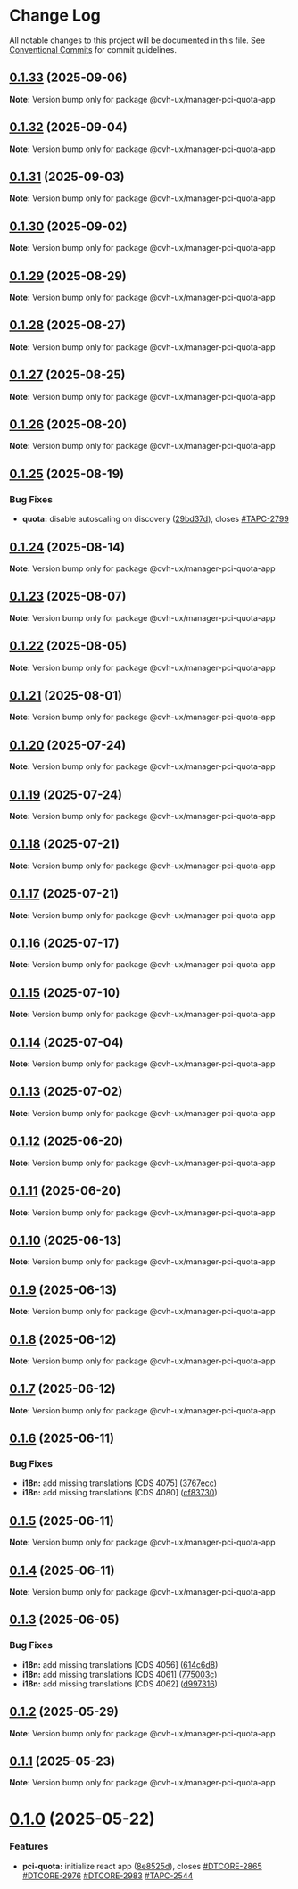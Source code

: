# Change Log

All notable changes to this project will be documented in this file.
See [Conventional Commits](https://conventionalcommits.org) for commit guidelines.

## [0.1.33](https://github.com/ovh/manager/compare/@ovh-ux/manager-pci-quota-app@0.1.32...@ovh-ux/manager-pci-quota-app@0.1.33) (2025-09-06)

**Note:** Version bump only for package @ovh-ux/manager-pci-quota-app





## [0.1.32](https://github.com/ovh/manager/compare/@ovh-ux/manager-pci-quota-app@0.1.31...@ovh-ux/manager-pci-quota-app@0.1.32) (2025-09-04)

**Note:** Version bump only for package @ovh-ux/manager-pci-quota-app





## [0.1.31](https://github.com/ovh/manager/compare/@ovh-ux/manager-pci-quota-app@0.1.30...@ovh-ux/manager-pci-quota-app@0.1.31) (2025-09-03)

**Note:** Version bump only for package @ovh-ux/manager-pci-quota-app





## [0.1.30](https://github.com/ovh/manager/compare/@ovh-ux/manager-pci-quota-app@0.1.29...@ovh-ux/manager-pci-quota-app@0.1.30) (2025-09-02)

**Note:** Version bump only for package @ovh-ux/manager-pci-quota-app





## [0.1.29](https://github.com/ovh/manager/compare/@ovh-ux/manager-pci-quota-app@0.1.28...@ovh-ux/manager-pci-quota-app@0.1.29) (2025-08-29)

**Note:** Version bump only for package @ovh-ux/manager-pci-quota-app





## [0.1.28](https://github.com/ovh/manager/compare/@ovh-ux/manager-pci-quota-app@0.1.27...@ovh-ux/manager-pci-quota-app@0.1.28) (2025-08-27)

**Note:** Version bump only for package @ovh-ux/manager-pci-quota-app





## [0.1.27](https://github.com/ovh/manager/compare/@ovh-ux/manager-pci-quota-app@0.1.26...@ovh-ux/manager-pci-quota-app@0.1.27) (2025-08-25)

**Note:** Version bump only for package @ovh-ux/manager-pci-quota-app





## [0.1.26](https://github.com/ovh/manager/compare/@ovh-ux/manager-pci-quota-app@0.1.25...@ovh-ux/manager-pci-quota-app@0.1.26) (2025-08-20)

**Note:** Version bump only for package @ovh-ux/manager-pci-quota-app





## [0.1.25](https://github.com/ovh/manager/compare/@ovh-ux/manager-pci-quota-app@0.1.24...@ovh-ux/manager-pci-quota-app@0.1.25) (2025-08-19)


### Bug Fixes

* **quota:** disable autoscaling on discovery ([29bd37d](https://github.com/ovh/manager/commit/29bd37d1fe81fc0f5015e0559f5b6ea1b520dc91)), closes [#TAPC-2799](https://github.com/ovh/manager/issues/TAPC-2799)





## [0.1.24](https://github.com/ovh/manager/compare/@ovh-ux/manager-pci-quota-app@0.1.23...@ovh-ux/manager-pci-quota-app@0.1.24) (2025-08-14)

**Note:** Version bump only for package @ovh-ux/manager-pci-quota-app





## [0.1.23](https://github.com/ovh/manager/compare/@ovh-ux/manager-pci-quota-app@0.1.22...@ovh-ux/manager-pci-quota-app@0.1.23) (2025-08-07)

**Note:** Version bump only for package @ovh-ux/manager-pci-quota-app





## [0.1.22](https://github.com/ovh/manager/compare/@ovh-ux/manager-pci-quota-app@0.1.21...@ovh-ux/manager-pci-quota-app@0.1.22) (2025-08-05)

**Note:** Version bump only for package @ovh-ux/manager-pci-quota-app





## [0.1.21](https://github.com/ovh/manager/compare/@ovh-ux/manager-pci-quota-app@0.1.20...@ovh-ux/manager-pci-quota-app@0.1.21) (2025-08-01)

**Note:** Version bump only for package @ovh-ux/manager-pci-quota-app





## [0.1.20](https://github.com/ovh/manager/compare/@ovh-ux/manager-pci-quota-app@0.1.19...@ovh-ux/manager-pci-quota-app@0.1.20) (2025-07-24)

**Note:** Version bump only for package @ovh-ux/manager-pci-quota-app





## [0.1.19](https://github.com/ovh/manager/compare/@ovh-ux/manager-pci-quota-app@0.1.18...@ovh-ux/manager-pci-quota-app@0.1.19) (2025-07-24)

**Note:** Version bump only for package @ovh-ux/manager-pci-quota-app





## [0.1.18](https://github.com/ovh/manager/compare/@ovh-ux/manager-pci-quota-app@0.1.17...@ovh-ux/manager-pci-quota-app@0.1.18) (2025-07-21)

**Note:** Version bump only for package @ovh-ux/manager-pci-quota-app





## [0.1.17](https://github.com/ovh/manager/compare/@ovh-ux/manager-pci-quota-app@0.1.16...@ovh-ux/manager-pci-quota-app@0.1.17) (2025-07-21)

**Note:** Version bump only for package @ovh-ux/manager-pci-quota-app





## [0.1.16](https://github.com/ovh/manager/compare/@ovh-ux/manager-pci-quota-app@0.1.15...@ovh-ux/manager-pci-quota-app@0.1.16) (2025-07-17)

**Note:** Version bump only for package @ovh-ux/manager-pci-quota-app





## [0.1.15](https://github.com/ovh/manager/compare/@ovh-ux/manager-pci-quota-app@0.1.14...@ovh-ux/manager-pci-quota-app@0.1.15) (2025-07-10)

**Note:** Version bump only for package @ovh-ux/manager-pci-quota-app





## [0.1.14](https://github.com/ovh/manager/compare/@ovh-ux/manager-pci-quota-app@0.1.13...@ovh-ux/manager-pci-quota-app@0.1.14) (2025-07-04)

**Note:** Version bump only for package @ovh-ux/manager-pci-quota-app





## [0.1.13](https://github.com/ovh/manager/compare/@ovh-ux/manager-pci-quota-app@0.1.12...@ovh-ux/manager-pci-quota-app@0.1.13) (2025-07-02)

**Note:** Version bump only for package @ovh-ux/manager-pci-quota-app





## [0.1.12](https://github.com/ovh/manager/compare/@ovh-ux/manager-pci-quota-app@0.1.11...@ovh-ux/manager-pci-quota-app@0.1.12) (2025-06-20)

**Note:** Version bump only for package @ovh-ux/manager-pci-quota-app





## [0.1.11](https://github.com/ovh/manager/compare/@ovh-ux/manager-pci-quota-app@0.1.10...@ovh-ux/manager-pci-quota-app@0.1.11) (2025-06-20)

**Note:** Version bump only for package @ovh-ux/manager-pci-quota-app





## [0.1.10](https://github.com/ovh/manager/compare/@ovh-ux/manager-pci-quota-app@0.1.9...@ovh-ux/manager-pci-quota-app@0.1.10) (2025-06-13)

**Note:** Version bump only for package @ovh-ux/manager-pci-quota-app





## [0.1.9](https://github.com/ovh/manager/compare/@ovh-ux/manager-pci-quota-app@0.1.8...@ovh-ux/manager-pci-quota-app@0.1.9) (2025-06-13)

**Note:** Version bump only for package @ovh-ux/manager-pci-quota-app





## [0.1.8](https://github.com/ovh/manager/compare/@ovh-ux/manager-pci-quota-app@0.1.7...@ovh-ux/manager-pci-quota-app@0.1.8) (2025-06-12)

**Note:** Version bump only for package @ovh-ux/manager-pci-quota-app





## [0.1.7](https://github.com/ovh/manager/compare/@ovh-ux/manager-pci-quota-app@0.1.6...@ovh-ux/manager-pci-quota-app@0.1.7) (2025-06-12)

**Note:** Version bump only for package @ovh-ux/manager-pci-quota-app





## [0.1.6](https://github.com/ovh/manager/compare/@ovh-ux/manager-pci-quota-app@0.1.5...@ovh-ux/manager-pci-quota-app@0.1.6) (2025-06-11)


### Bug Fixes

* **i18n:** add missing translations [CDS 4075] ([3767ecc](https://github.com/ovh/manager/commit/3767ecc118a72aa312c3e3bc856454cb60c3f42a))
* **i18n:** add missing translations [CDS 4080] ([cf83730](https://github.com/ovh/manager/commit/cf837307bf9bab7fb5b999d1fbf220ef1de19acd))





## [0.1.5](https://github.com/ovh/manager/compare/@ovh-ux/manager-pci-quota-app@0.1.4...@ovh-ux/manager-pci-quota-app@0.1.5) (2025-06-11)

**Note:** Version bump only for package @ovh-ux/manager-pci-quota-app





## [0.1.4](https://github.com/ovh/manager/compare/@ovh-ux/manager-pci-quota-app@0.1.3...@ovh-ux/manager-pci-quota-app@0.1.4) (2025-06-11)

**Note:** Version bump only for package @ovh-ux/manager-pci-quota-app





## [0.1.3](https://github.com/ovh/manager/compare/@ovh-ux/manager-pci-quota-app@0.1.2...@ovh-ux/manager-pci-quota-app@0.1.3) (2025-06-05)


### Bug Fixes

* **i18n:** add missing translations [CDS 4056] ([614c6d8](https://github.com/ovh/manager/commit/614c6d8e964cc17eea864ca5d3d999cf34e7fe67))
* **i18n:** add missing translations [CDS 4061] ([775003c](https://github.com/ovh/manager/commit/775003c5bf8ceb7a287a8b6a1c8f57cfd7fa4263))
* **i18n:** add missing translations [CDS 4062] ([d997316](https://github.com/ovh/manager/commit/d9973167aca8b32e3e47d68bf397c319651d4514))





## [0.1.2](https://github.com/ovh/manager/compare/@ovh-ux/manager-pci-quota-app@0.1.1...@ovh-ux/manager-pci-quota-app@0.1.2) (2025-05-29)

**Note:** Version bump only for package @ovh-ux/manager-pci-quota-app





## [0.1.1](https://github.com/ovh/manager/compare/@ovh-ux/manager-pci-quota-app@0.1.0...@ovh-ux/manager-pci-quota-app@0.1.1) (2025-05-23)

**Note:** Version bump only for package @ovh-ux/manager-pci-quota-app





# [0.1.0](https://github.com/ovh/manager/compare/@ovh-ux/manager-pci-quota-app@0.0.0...@ovh-ux/manager-pci-quota-app@0.1.0) (2025-05-22)


### Features

* **pci-quota:** initialize react app ([8e8525d](https://github.com/ovh/manager/commit/8e8525de99a07cd67bb5e105f9e71f8859fb4d37)), closes [#DTCORE-2865](https://github.com/ovh/manager/issues/DTCORE-2865) [#DTCORE-2976](https://github.com/ovh/manager/issues/DTCORE-2976) [#DTCORE-2983](https://github.com/ovh/manager/issues/DTCORE-2983) [#TAPC-2544](https://github.com/ovh/manager/issues/TAPC-2544)
